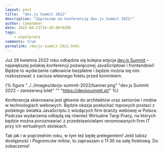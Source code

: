 ```yaml
---
layout: post
title:  "dev.js Summit 2022"
description: "Zapraszam na konferencję dev.js Summit 2022!"
author: Comandeer
date: 2022-04-21T16:20:00+0200
tags:
    - wspolpraca
comments: true
permalink: /devjs-summit-2022.html
---
```


Już 28 kwietnia 2022 roku odbędzie się kolejna edycja [dev.js Summit](https://devjssummit.pl/) – największej polskiej konferencji poświęconej JavaScriptowi i frontendowi! Będzie to wydarzenie całkowicie bezpłatne i będzie można się nim rozkoszować z zacisza własnego fotelu przed kominkiem.<!--more-->

{% figure "../../images/devjs-summit-2022/banner.png" "dev.js Summit 2022 – zarezerwuj bilet" "" "https://devjssummit.pl/" %}

Konferencja skierowana jest głównie do architektów oraz seniorów i midów w technologiach webowych. Będzie okazja posłuchać topowych postaci z polskiego światka JavaScriptu z wiodących firm branży webowej w Polsce. Podczas wydarzenia odbędą się również Wirtualne Targi Pracy, na których będzie można porozmawiać z przedstawicielami renomowanych firm IT przy ich wirtualnych stoiskach.

Tak jak i w poprzednim roku, w tym też będę prelegentem! Jeśli lubisz dostępność i <cite>Pogromców mitów</cite>, to zapraszam o 11:30 na salę fioletową. Do zobaczenia!
